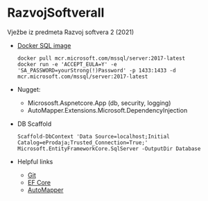 # RazvojSoftveraII
Vježbe iz predmeta Razvoj softvera 2 (2021)


* [Docker SQL image](https://hub.docker.com/_/microsoft-mssql-server)
	```
	docker pull mcr.microsoft.com/mssql/server:2017-latest
	docker run -e 'ACCEPT_EULA=Y' -e 'SA_PASSWORD=yourStrong(!)Password' -p 1433:1433 -d mcr.microsoft.com/mssql/server:2017-latest
	```

* Nugget: 
	- Micrososft.Aspnetcore.App (db, security, logging)
	- AutoMapper.Extensions.Microsoft.DependencyInjection

* DB Scaffold
	```
	Scaffold-DbContext 'Data Source=localhost;Initial Catalog=eProdaja;Trusted_Connection=True;' Microsoft.EntityFrameworkCore.SqlServer -OutputDir Database
	```

* Helpful links
	- [Git](https://www.earthdatascience.org/workshops/intro-version-control-git/basic-git-commands/)
	- [EF Core](https://docs.microsoft.com/en-us/aspnet/core/data/ef-mvc/intro?view=aspnetcore-5.0)
	- [AutoMapper](https://code-maze.com/automapper-net-core/)


